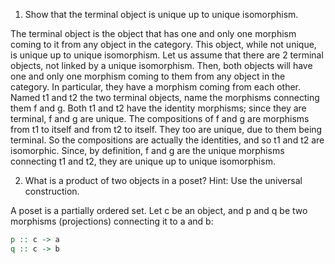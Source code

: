 1. Show that the terminal object is unique up to unique isomorphism.

The terminal object is the object that has one and only one morphism coming to
it from any object in the category. This object, while not unique, is unique up
to unique isomorphism.
Let us assume that there are 2 terminal objects, not linked by a unique
isomorphism. Then, both objects will have one and only one morphism coming to
them from any object in the category. In particular, they have a morphism coming
from each other. Named t1 and t2 the two terminal objects, name the morphisms
connecting them f and g. Both t1 and t2 have the identity morphisms; since they
are terminal, f and g are unique. The compositions of f and g are morphisms from
t1 to itself and from t2 to itself. They too are unique, due to them being
terminal. So the compositions are actually the identities, and so t1 and t2 are
isomorphic. Since, by definition, f and g are the unique morphisms connecting
t1 and t2, they are unique up to unique isomorphism.

2. What is a product of two objects in a poset? Hint: Use the universal
   construction.

A poset is a partially ordered set.
Let c be an object, and p and q be two morphisms (projections) connecting it to
a and b:
```haskell
p :: c -> a
q :: c -> b
```
